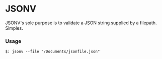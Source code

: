 # JSONV

JSONV's sole purpose is to validate a JSON string supplied by a filepath. Simples.

### Usage

```
$: jsonv --file "/Documents/jsonfile.json"
```
